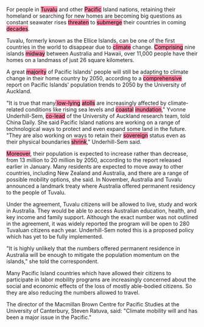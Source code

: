 For people in <mark style="background: #FF5582A6;">Tuvalu</mark> and other <mark style="background: #FF5582A6;">Pacific</mark> Island nations, retaining their homeland or searching for new homes are becoming big questions as constant seawater rises <mark style="background: #FF5582A6;">threaten</mark> to <mark style="background: #FF5582A6;">submerge</mark> their countries in coming <mark style="background: #FF5582A6;">decades</mark>.

Tuvalu, formerly known as the Ellice Islands, can be one of the first countries in the world to disappear due to <mark style="background: #FF5582A6;">climate</mark> change. <mark style="background: #FF5582A6;">Comprising</mark> nine islands <mark style="background: #FF5582A6;">midway</mark> between Australia and Hawaii, over 11,000 people have their homes on a landmass of just 26 square kilometers.

A great <mark style="background: #FF5582A6;">majority</mark> of Pacific Islands' people will still be adapting to climate change in their home country by 2050, according to a <mark style="background: #FF5582A6;">comprehensive</mark> report on Pacific Islands' population trends to 2050 by the University of Auckland.

"It is true that many<mark style="background: #FF5582A6;"> low-lying</mark> <mark style="background: #FF5582A6;">atolls</mark> are increasingly affected by climate-related conditions like rising sea levels and <mark style="background: #FF5582A6;">coastal</mark> <mark style="background: #FF5582A6;">inundation</mark>," Yvonne Underhill-Sem, <mark style="background: #FF5582A6;">co-lead</mark> of the University of Auckland research team, told China Daily. She said Pacific Island nations are working on a range of technological ways to protect and even expand some land in the future. "They are also working on ways to retain their <mark style="background: #FF5582A6;">sovereign</mark> status even as their physical boundaries <mark style="background: #FF5582A6;">shrink</mark>," Underhill-Sem said.

<mark style="background: #FF5582A6;">Moreover</mark>, their population is expected to increase rather than decrease, from 13 million to 20 million by 2050, according to the report released earlier in January. Many residents are expected to move away to other countries, including New Zealand and Australia, and there are a range of possible mobility options, she said. In November, Australia and Tuvalu announced a landmark treaty where Australia offered permanent residency to the people of Tuvalu.

Under the agreement, Tuvalu citizens will be allowed to live, study and work in Australia. They would be able to access Australian education, health, and key income and family support. Although the exact number was not outlined in the agreement, it was widely reported the program will be open to 280 Tuvaluan citizens each year. Underhill-Sem noted this is a proposed policy which has yet to be fully implemented.

"It is highly unlikely that the numbers offered permanent residence in Australia will be enough to mitigate the population momentum on the islands," she told the correspondent.

Many Pacific Island countries which have allowed their citizens to participate in labor mobility programs are increasingly concerned about the social and economic effects of the loss of mostly able-bodied citizens. So they are also reducing the numbers allowed to travel. 

The director of the Macmillan Brown Centre for Pacific Studies at the University of Canterbury, Steven Ratuva, said: "Climate mobility will and has been a major issue in the Pacific."


